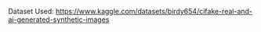 Dataset Used:
https://www.kaggle.com/datasets/birdy654/cifake-real-and-ai-generated-synthetic-images
